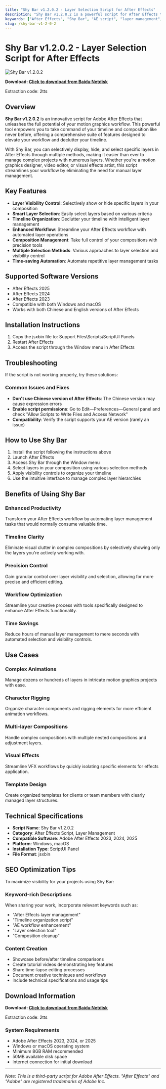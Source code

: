 ```yaml
---
title: "Shy Bar v1.2.0.2 - Layer Selection Script for After Effects"
description: "Shy Bar v1.2.0.2 is a powerful script for After Effects that allows you to selectively display, hide, and select specific layers in multiple ways. Take command of your timeline and composition like never before."
keywords: ["After Effects", "Shy Bar", "AE script", "layer management", "timeline control", "composition tools", "workflow enhancement"]
slug: /shy-bar-v1-2-0-2
---
```


# Shy Bar v1.2.0.2 - Layer Selection Script for After Effects

![Shy Bar v1.2.0.2](https://www.gfxcamp.com/wp-content/uploads/2025/08/Shy-Bar.jpg)

**Download: [Click to download from Baidu Netdisk](https://pan.baidu.com/s/1TeRskGRirGWMuJ1N51pflw?pwd=2tts)**

Extraction code: 2tts

## Overview

**Shy Bar v1.2.0.2** is an innovative script for Adobe After Effects that unleashes the full potential of your motion graphics workflow. This powerful tool empowers you to take command of your timeline and composition like never before, offering a comprehensive suite of features designed to elevate your workflow and declutter your timeline.

With Shy Bar, you can selectively display, hide, and select specific layers in After Effects through multiple methods, making it easier than ever to manage complex projects with numerous layers. Whether you're a motion graphics designer, video editor, or visual effects artist, this script streamlines your workflow by eliminating the need for manual layer management.

## Key Features

- **Layer Visibility Control**: Selectively show or hide specific layers in your composition
- **Smart Layer Selection**: Easily select layers based on various criteria
- **Timeline Organization**: Declutter your timeline with intelligent layer management
- **Enhanced Workflow**: Streamline your After Effects workflow with automated layer operations
- **Composition Management**: Take full control of your compositions with precision tools
- **Multiple Selection Methods**: Various approaches to layer selection and visibility control
- **Time-saving Automation**: Automate repetitive layer management tasks

## Supported Software Versions

- After Effects 2025
- After Effects 2024
- After Effects 2023
- Compatible with both Windows and macOS
- Works with both Chinese and English versions of After Effects

## Installation Instructions

1. Copy the jsxbin file to: Support Files\Scripts\ScriptUI Panels
2. Restart After Effects
3. Access the script through the Window menu in After Effects

## Troubleshooting

If the script is not working properly, try these solutions:

### Common Issues and Fixes
- **Don't use Chinese version of After Effects**: The Chinese version may cause expression errors
- **Enable script permissions**: Go to Edit—Preferences—General panel and check "Allow Scripts to Write Files and Access Network"
- **Compatibility**: Verify the script supports your AE version (rarely an issue)

## How to Use Shy Bar

1. Install the script following the instructions above
2. Launch After Effects
3. Access Shy Bar through the Window menu
4. Select layers in your composition using various selection methods
5. Apply visibility controls to organize your timeline
6. Use the intuitive interface to manage complex layer hierarchies

## Benefits of Using Shy Bar

### Enhanced Productivity
Transform your After Effects workflow by automating layer management tasks that would normally consume valuable time.

### Timeline Clarity
Eliminate visual clutter in complex compositions by selectively showing only the layers you're actively working with.

### Precision Control
Gain granular control over layer visibility and selection, allowing for more precise and efficient editing.

### Workflow Optimization
Streamline your creative process with tools specifically designed to enhance After Effects functionality.

### Time Savings
Reduce hours of manual layer management to mere seconds with automated selection and visibility controls.

## Use Cases

### Complex Animations
Manage dozens or hundreds of layers in intricate motion graphics projects with ease.

### Character Rigging
Organize character components and rigging elements for more efficient animation workflows.

### Multi-layer Compositions
Handle complex compositions with multiple nested compositions and adjustment layers.

### Visual Effects
Streamline VFX workflows by quickly isolating specific elements for effects application.

### Template Design
Create organized templates for clients or team members with clearly managed layer structures.

## Technical Specifications

- **Script Name**: Shy Bar v1.2.0.2
- **Category**: After Effects Script, Layer Management
- **Compatible Software**: Adobe After Effects 2023, 2024, 2025
- **Platform**: Windows, macOS
- **Installation Type**: ScriptUI Panel
- **File Format**: jsxbin

## SEO Optimization Tips

To maximize visibility for your projects using Shy Bar:

### Keyword-rich Descriptions
When sharing your work, incorporate relevant keywords such as:
- "After Effects layer management"
- "Timeline organization script"
- "AE workflow enhancement"
- "Layer selection tool"
- "Composition cleanup"

### Content Creation
- Showcase before/after timeline comparisons
- Create tutorial videos demonstrating key features
- Share time-lapse editing processes
- Document creative techniques and workflows
- Include technical specifications and usage tips

## Download Information

**Download: [Click to download from Baidu Netdisk](https://pan.baidu.com/s/1TeRskGRirGWMuJ1N51pflw?pwd=2tts)**

Extraction code: 2tts

### System Requirements
- Adobe After Effects 2023, 2024, or 2025
- Windows or macOS operating system
- Minimum 8GB RAM recommended
- 50MB available disk space
- Internet connection for initial download

---

*Note: This is a third-party script for Adobe After Effects. "After Effects" and "Adobe" are registered trademarks of Adobe Inc.*